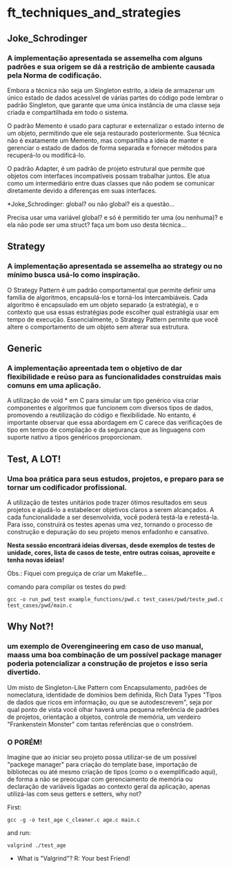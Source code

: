 
# ft_techniques_and_strategies

## Joke_Schrodinger

### A implementação apresentada se assemelha com alguns padrões e sua origem se dá a restrição de ambiente causada pela Norma de codificação.

Embora a técnica não seja um Singleton estrito, a ideia de armazenar um único estado de dados acessível de várias partes do código pode lembrar o padrão Singleton, que garante que uma única instância de uma classe seja criada e compartilhada em todo o sistema.

O padrão Memento é usado para capturar e externalizar o estado interno de um objeto, permitindo que ele seja restaurado posteriormente. Sua técnica não é exatamente um Memento, mas compartilha a ideia de manter e gerenciar o estado de dados de forma separada e fornecer métodos para recuperá-lo ou modificá-lo.

O padrão Adapter, é um padrão de projeto estrutural que permite que objetos com interfaces incompatíveis possam trabalhar juntos. Ele atua como um intermediário entre duas classes que não podem se comunicar diretamente devido a diferenças em suas interfaces. 

*Joke_Schrodinger: global? ou não global? eis a questão...

Precisa usar uma variável global? e só é permitido ter uma (ou nenhuma)? e ela não pode ser uma struct? faça um bom uso desta técnica...

## Strategy

### A implementação apresentada se assemelha ao strategy ou no mínimo busca usá-lo como inspiração.

O Strategy Pattern é um padrão comportamental que permite definir uma família de algoritmos, encapsulá-los e torná-los intercambiáveis. Cada algoritmo é encapsulado em um objeto separado (a estratégia), e o contexto que usa essas estratégias pode escolher qual estratégia usar em tempo de execução. Essencialmente, o Strategy Pattern permite que você altere o comportamento de um objeto sem alterar sua estrutura.


## Generic

### A implementação apreentada tem o objetivo de dar flexibilidade e reúso para as funcionalidades construídas mais comuns em uma aplicação.

A utilização de void * em C para simular um tipo genérico visa criar componentes e algoritmos que funcionem com diversos tipos de dados, promovendo a reutilização do código e flexibilidade. No entanto, é importante observar que essa abordagem em C carece das verificações de tipo em tempo de compilação e da segurança que as linguagens com suporte nativo a tipos genéricos proporcionam.

## Test, A LOT! 

### Uma boa prática para seus estudos, projetos, e preparo para se tornar um codificador profissional.

A utilização de testes unitários pode trazer ótimos resultados em seus projetos e ajudá-lo a estabelecer objetivos claros a serem alcançados. A cada funcionalidade a ser desenvolvida, você poderá testá-la e retestá-la. Para isso, construirá os testes apenas uma vez, tornando o processo de construção e depuração do seu projeto menos enfadonho e cansativo.

**Nesta sessão encontrará ideias diversas, desde exemplos de testes de unidade, cores, lista de casos de teste, entre outras coisas, aproveite e tenha novas ideias!**

Obs.: Fiquei com preguiça de criar um Makefile...

comando para compilar os testes do pwd:
```shell
gcc -o run_pwd_test example_functions/pwd.c test_cases/pwd/teste_pwd.c test_cases/pwd/main.c
```


## Why Not?!

### um exemplo de Overengineering em caso de uso manual, maass uma boa combinação de um possível package manager poderia potencializar a construção de  projetos e isso seria divertido.

Um misto de Singleton-Like Pattern com Encapsulamento, padrões de nomeclatura, identidade de domínios bem definida, Rich Data Types "Tipos de dados que ricos em informação, ou que se autodescrevem", seja por qual ponto de vista você olhar haverá uma pequena referência de padrões de projetos, orientação a objetos, controle de memória, um verdeiro "Frankenstein Monster" com tantas referências que o constróem.

### O PORÉM!

Imagine que ao iniciar seu projeto possa utilizar-se de um possível "packege manager" para criação do template base, importação de bibliotecas ou até mesmo criação de tipos (como o o exemplificado aqui), de forma a não se preocupar com gerenciamento de memória ou declaração de variáveis ligadas ao contexto geral da aplicação, apenas utilizá-las com seus getters e setters, why not?

First:
```shell
gcc -g -o test_age c_cleaner.c age.c main.c 
``````

and run:
```shell
valgrind ./test_age 
``````

 - What is "Valgrind"?
    R: Your best Friend!

